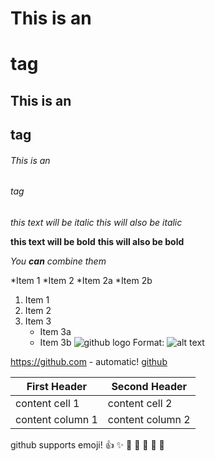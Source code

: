 # This is an <h1> tag
## This is an <h2> tag
###### This is an <h6> tag

*this text will be italic*
_this will also be italic_

**this text will be bold**
__this will also be bold__

*You **can** combine them*

*Item 1
*Item 2
  *Item 2a
  *Item 2b

1. Item 1
2. Item 2
3. Item 3
   * Item 3a
   * Item 3b
![github logo](/images/logo.png)
Format: ![alt text](url)

https://github.com - automatic!
[github](http://github.com)

First Header | Second Header
------------ | -------------
content cell 1 | content cell 2
content column 1 | content column 2

github supports emoji!
:+1: :sparkles: :camel: :tada:
:rocket: :metal: :octopus:

